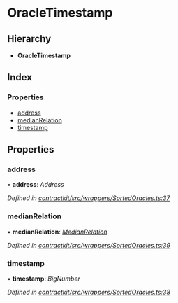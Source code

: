 # OracleTimestamp

## Hierarchy

* **OracleTimestamp**

## Index

### Properties

* [address](_wrappers_sortedoracles_.oracletimestamp.md#address)
* [medianRelation](_wrappers_sortedoracles_.oracletimestamp.md#medianrelation)
* [timestamp](_wrappers_sortedoracles_.oracletimestamp.md#timestamp)

## Properties

### address

• **address**: _Address_

_Defined in_ [_contractkit/src/wrappers/SortedOracles.ts:37_](https://github.com/celo-org/celo-monorepo/blob/master/packages/sdk/contractkit/src/wrappers/SortedOracles.ts#L37)

### medianRelation

• **medianRelation**: [_MedianRelation_](../enums/_wrappers_sortedoracles_.medianrelation.md)

_Defined in_ [_contractkit/src/wrappers/SortedOracles.ts:39_](https://github.com/celo-org/celo-monorepo/blob/master/packages/sdk/contractkit/src/wrappers/SortedOracles.ts#L39)

### timestamp

• **timestamp**: _BigNumber_

_Defined in_ [_contractkit/src/wrappers/SortedOracles.ts:38_](https://github.com/celo-org/celo-monorepo/blob/master/packages/sdk/contractkit/src/wrappers/SortedOracles.ts#L38)

